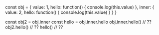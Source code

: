 const obj = {
  value: 1,
  hello: function() {
    console.log(this.value)
  },
  inner: {
    value: 2,
    hello: function() {
      console.log(this.value)
    }
  }
}
  
const obj2 = obj.inner
const hello = obj.inner.hello
obj.inner.hello() // ??
obj2.hello() // ??
hello() // ??

<!-- obj.inner.hello()
hello() 這個 function 是由 obj.inner 來呼叫的 既然是 obj.inner 呼叫的，就代表 this 是 obj.inner 所以 this.value 的值就會是 obj.inner.value === 2 console.log(this.value) 印出的結果就是 2

obj2.hello()
hello() 這個 function 是由 obj2 來呼叫的 既然是 obj2 呼叫的，就代表 this 是 obj2 所以 this.value 的值就會是 obj2.value === obj.inner.value === 2 console.log(this.value) 印出的結果就是 2

hello()
hello() 這個 function 是由誰呼叫的？沒有東西呼叫 那 hello 本身只是一個單純的 function 代表 this 的值會是預設值 global 為預設值得情況下，在 global 底下去找 value 這個值 因為找不到，所以 this.value === undefined console.log(this.value) 印出的結果就是 undefined -->